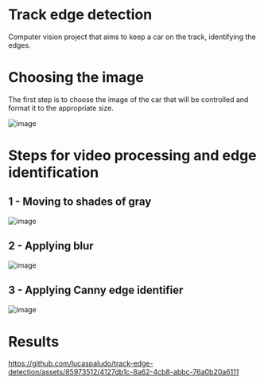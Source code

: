 # Track edge detection
Computer vision project that aims to keep a car on the track, identifying the edges.

# Choosing the image
The first step is to choose the image of the car that will be controlled and format it to the appropriate size.

![image](https://github.com/lucaspaludo/track-edge-detection/assets/85973512/de4a5dd7-5591-4d50-9592-6293ff29e59f)


# Steps for video processing and edge identification

## 1 - Moving to shades of gray

![image](https://github.com/lucaspaludo/track-edge-detection/assets/85973512/3f3be902-f138-45f7-856c-f968f1890807)

## 2 - Applying blur

![image](https://github.com/lucaspaludo/track-edge-detection/assets/85973512/90454ca3-e137-4c4c-9746-b2bd07a76ffe)

## 3 - Applying Canny edge identifier

![image](https://github.com/lucaspaludo/track-edge-detection/assets/85973512/d92ca2dd-c612-4af9-85ae-bce7581c95fb)


# Results

https://github.com/lucaspaludo/track-edge-detection/assets/85973512/4127db1c-8a62-4cb8-abbc-76a0b20a6111











